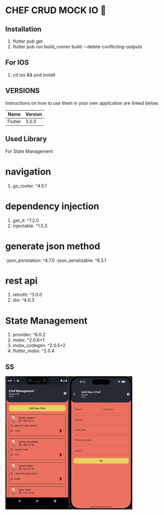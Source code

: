 # CHEF CRUD MOCK IO 🌱

## Installation

1. flutter pub get
2. flutter pub run build_runner build --delete-conflicting-outputs

## For IOS
1. cd ios && pod install


## VERSIONS

Instructions on how to use them in your own application are linked below.

| Name         | Version |
|--------------|---------|
| Flutter      | 3.0.5   |

## Used Library

For State Management
# navigation
 1. go_router: ^4.5.1

# dependency injection 
 1. get_it: ^7.2.0
 2. injectable: ^1.5.3

# generate json method
-json_annotation: ^4.7.0
-json_serializable: ^6.3.1

# rest api
 1. retrofit: ^3.0.0
 2. dio: ^4.0.3

# State Management
 1. provider: ^6.0.2
 2. mobx: ^2.0.6+1
 3. mobx_codegen: ^2.0.5+2
 4. flutter_mobx: ^2.0.4


## SS
<img align="left" src="android_uat.png" width ="200" height="420" >
<img align="left" src="ios_prod_1.png" width ="200" height="420" >

